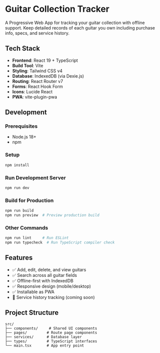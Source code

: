 # Guitar Collection Tracker

A Progressive Web App for tracking your guitar collection with offline support. Keep detailed records of each guitar you own including purchase info, specs, and service history.

## Tech Stack

- **Frontend**: React 19 + TypeScript
- **Build Tool**: Vite
- **Styling**: Tailwind CSS v4
- **Database**: IndexedDB (via Dexie.js)
- **Routing**: React Router v7
- **Forms**: React Hook Form
- **Icons**: Lucide React
- **PWA**: vite-plugin-pwa

## Development

### Prerequisites
- Node.js 18+
- npm

### Setup
```bash
npm install
```

### Run Development Server
```bash
npm run dev
```

### Build for Production
```bash
npm run build
npm run preview  # Preview production build
```

### Other Commands
```bash
npm run lint     # Run ESLint
npm run typecheck  # Run TypeScript compiler check
```

## Features

- ✅ Add, edit, delete, and view guitars
- ✅ Search across all guitar fields
- ✅ Offline-first with IndexedDB
- ✅ Responsive design (mobile/desktop)
- ✅ Installable as PWA
- 🚧 Service history tracking (coming soon)

## Project Structure

```
src/
├── components/     # Shared UI components
├── pages/         # Route page components
├── services/      # Database layer
├── types/         # TypeScript interfaces
└── main.tsx       # App entry point
```